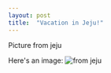 ```yaml
---
layout: post
title:  "Vacation in Jeju!"
---
```


Picture from jeju

Here's an image:
![from jeju](/assets/images/KakaoTalk_Image_2020-12-22-22-11-23.jpeg)